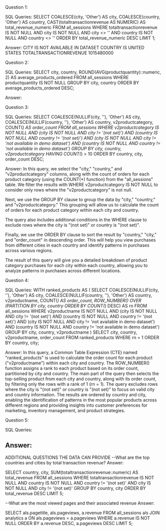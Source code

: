 Question 1: 

SQL Queries:
SELECT 
  COALESCE(city, 'Other') AS city, 
  COALESCE(country, 'Other') AS country, 
  CAST(totaltransactionrevenue AS NUMERIC) AS total_revenue_numeric
FROM all_sessions
WHERE 
  totaltransactionrevenue IS NOT NULL
  AND city IS NOT NULL
  AND city <> ''
  AND country IS NOT NULL
  AND country <> ''
ORDER BY total_revenue_numeric DESC
LIMIT 1;

Answer:
CITY IS NOT AVAILABLE IN DATASET
COUNTRY IS UNITED STATES
TOTALTRANSACTIONREVENUE 1015480000


Question 2: 

SQL Queries:
SELECT 
  city, 
  country, 
  ROUND(AVG(productquantity)::numeric, 2) AS average_products_ordered
FROM all_sessions
WHERE productquantity IS NOT NULL
GROUP BY city, country
ORDER BY average_products_ordered DESC;

Answer:


Question 3: 

SQL Queries:
SELECT 
  COALESCE(NULLIF(city, ''), 'Other') AS city, 
  COALESCE(NULLIF(country, ''), 'Other') AS country, 
  v2productcategory, 
  COUNT(*) AS order_count
FROM all_sessions
WHERE v2productcategory IS NOT NULL
  AND (city IS NOT NULL AND city != '(not set)')
  AND (country IS NOT NULL AND country != '(not set)')
  AND (city IS NOT NULL AND city != 'not available in demo dataset')
  AND (country IS NOT NULL AND country != 'not available in demo dataset')
GROUP BY city, country, v2productcategory
HAVING COUNT(*) > 10
ORDER BY country, city, order_count DESC;

Answer:
In this query, we select the "city," "country," and "v2productcategory" columns, along with the count of orders for each product category (using the COUNT(*) function) from the "all_sessions" table. We filter the results with WHERE v2productcategory IS NOT NULL to consider only rows where the "v2productcategory" is not null.

Next, we use the GROUP BY clause to group the data by "city," "country," and "v2productcategory." This grouping will allow us to calculate the count of orders for each product category within each city and country.

The query also includes additional conditions in the WHERE clause to exclude rows where the city is "(not set)" or country is "(not set)".

Finally, we use the ORDER BY clause to sort the result by "country," "city," and "order_count" in descending order. This will help you view purchases from different cities in each country and identify patterns in purchases across various regions.

The result of this query will give you a detailed breakdown of product category purchases for each city within each country, allowing you to analyze patterns in purchases across different locations.



Question 4: 

SQL Queries:
WITH ranked_products AS (
  SELECT 
    COALESCE(NULLIF(city, ''), 'Other') AS city, 
    COALESCE(NULLIF(country, ''), 'Other') AS country, 
    v2productname, 
    COUNT(*) AS order_count,
    ROW_NUMBER() OVER (PARTITION BY city, country ORDER BY COUNT(*) DESC) AS rn
  FROM all_sessions
  WHERE v2productname IS NOT NULL
    AND (city IS NOT NULL AND city != '(not set)')
    AND (country IS NOT NULL AND country != '(not set)')
	AND (city IS NOT NULL AND city != 'not available in demo dataset')
  	AND (country IS NOT NULL AND country != 'not available in demo dataset')
  GROUP BY city, country, v2productname
)
SELECT city, country, v2productname, order_count
FROM ranked_products
WHERE rn = 1
ORDER BY country, city;

Answer:
In this query, a Common Table Expression (CTE) named "ranked_products" is used to calculate the order count for each product ("v2productname") within each city and country. 
The ROW_NUMBER() function assigns a rank to each product based on its order count, partitioned by city and country. 
The main part of the query then selects the top-selling product from each city and country, along with its order count, by filtering only the rows with a rank of 1 (rn = 1). 
The query excludes rows where the city is "(not set)" or country is "(not set)" to focus on valid city and country information. The results are ordered by country and city, 
enabling the identification of patterns in the most popular products across different regions and providing insights into customer preferences for marketing, 
inventory management, and product strategies.



Question 5: 

SQL Queries:

Answer:
-----------------------------------------------------------------------------------------------


ADDITIONAL QUESTIONS THE DATA CAN PROVIDE
--What are the top countries and cities by total transaction revenue?
Answer:

SELECT country, city, SUM(totaltransactionrevenue::numeric) AS total_revenue
FROM all_sessions
WHERE totaltransactionrevenue IS NOT NULL
  AND country IS NOT NULL AND country != '(not set)'
  AND city IS NOT NULL AND city != '(not set)'
GROUP BY country, city
ORDER BY total_revenue DESC
LIMIT 5;

--What are the most viewed pages and their associated revenue
Answer:

SELECT als.pagetitle, als.pageviews, a.revenue
FROM all_sessions als
JOIN analytics a
ON als.pageviews = a.pageviews
WHERE a.revenue IS NOT NULL
ORDER BY a.revenue DESC, a.pageviews DESC
LIMIT 5;
